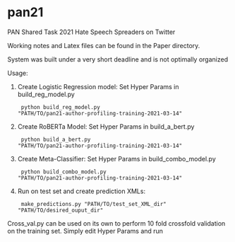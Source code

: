 # pan21

PAN Shared Task 2021 Hate Speech Spreaders on Twitter

Working notes and Latex files can be found in the Paper directory.

System was built under a very short deadline and is not optimally organized

Usage:

1. Create Logistic Regression model: 
  Set Hyper Params in build_reg_model.py
  
    <code> python build_reg_model.py "PATH/TO/pan21-author-profiling-training-2021-03-14" </code>
  
2. Create RoBERTa Model:
  Set Hyper Params in build_a_bert.py
  
    <code> python build_a_bert.py "PATH/TO/pan21-author-profiling-training-2021-03-14" </code>
    
3. Create Meta-Classifier:
  Set Hyper Params in build_combo_model.py
  
    <code> python build_combo_model.py "PATH/TO/pan21-author-profiling-training-2021-03-14" </code>
    
4. Run on test set and create prediction XMLs:

    <code> make_predictions.py "PATH/TO/test_set_XML_dir" "PATH/TO/desired_ouput_dir"</code>
    
    
Cross_val.py can be used on its own to perform 10 fold crossfold validation on the training set. Simply edit Hyper Params and run



